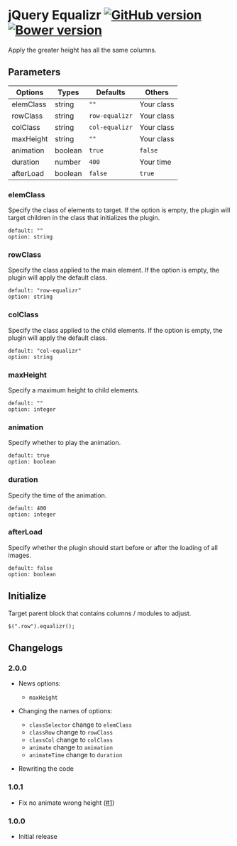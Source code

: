 # jQuery Equalizr [![GitHub version](https://badge.fury.io/gh/agenceepsilon%2Fjquery-equalizr.png)](http://badge.fury.io/gh/agenceepsilon%2Fjquery-equalizr) [![Bower version](https://badge.fury.io/bo/jquery-equalizr.png)](http://badge.fury.io/bo/jquery-equalizr)

Apply the greater height has all the same columns.

## Parameters

| Options   | Types   | Defaults         | Others     |
| --------- | ------- | ---------------- | ---------- |
| elemClass | string  | ``""``           | Your class |
| rowClass  | string  | ``row-equalizr`` | Your class |
| colClass  | string  | ``col-equalizr`` | Your class |
| maxHeight | string  | ``""``           | Your class |
| animation | boolean | ``true``         | ``false``  |
| duration  | number  | ``400``          | Your time  |
| afterLoad | boolean | ``false``        | ``true``   |

### elemClass

Specify the class of elements to target. If the option is empty, the plugin will target children in the class that initializes the plugin.

    default: ""
    option: string

### rowClass

Specify the class applied to the main element. If the option is empty, the plugin will apply the default class.

    default: "row-equalizr"
    option: string

### colClass

Specify the class applied to the child elements. If the option is empty, the plugin will apply the default class.

    default: "col-equalizr"
    option: string
    
### maxHeight

Specify a maximum height to child elements.

    default: ""
    option: integer

### animation

Specify whether to play the animation.

    default: true
    option: boolean

### duration

Specify the time of the animation.

    default: 400
    option: integer

### afterLoad

Specify whether the plugin should start before or after the loading of all images.

    default: false
    option: boolean

## Initialize

Target parent block that contains columns / modules to adjust.

    $(".row").equalizr();

## Changelogs

### 2.0.0

* News options:
    * ``maxHeight``
    
* Changing the names of options:
    * ``classSelector`` change to ``elemClass``
    * ``classRow`` change to ``rowClass``
    * ``classCol`` change to ``colClass``
    * ``animate`` change to ``animation``
    * ``animateTime`` change to ``duration``
    
* Rewriting the code

### 1.0.1

* Fix no animate wrong height ([#1](https://github.com/agenceepsilon/jquery-equalizr/issues/1))

### 1.0.0

* Initial release